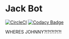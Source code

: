 # Jack Bot

[![CircleCI](https://circleci.com/gh/rodrigondec/JackBot.svg?style=svg)](https://circleci.com/gh/rodrigondec/JackBot)
[![Codacy Badge](https://api.codacy.com/project/badge/Grade/e0eb1aab12184d0b98bee7f1729ecffa)](https://www.codacy.com/manual/rodrigondec/JackBot?utm_source=github.com&amp;utm_medium=referral&amp;utm_content=rodrigondec/JackBot&amp;utm_campaign=Badge_Grade)

WHERES JOHNNY?!?!?!?!?!